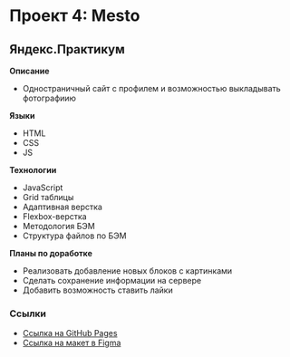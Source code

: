 # Проект 4: Mesto
## Яндекс.Практикум

**Описание**
* Одностраничный сайт с профилем и возможностью выкладывать фотографиию

**Языки**
* HTML
* CSS
* JS

**Технологии**
* JavaScript
* Grid таблицы
* Адаптивная верстка
* Flexbox-верстка
* Методология БЭМ
* Структура файлов по БЭМ

**Планы по доработке**
* Реализовать добавление новых блоков с картинками
* Сделать сохранение информации на сервере
* Добавить возможность ставить лайки

### Ссылки
* [Ссылка на GitHub Pages](https://ungitmih.github.io/mesto/)
* [Ссылка на макет в Figma](https://www.figma.com/file/2cn9N9jSkmxD84oJik7xL7/JavaScript.-Sprint-4)
